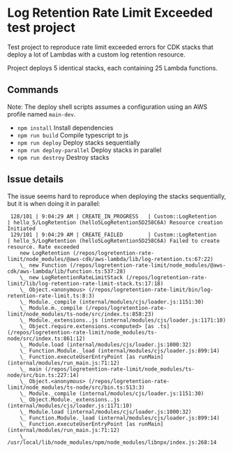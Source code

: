# Log Retention Rate Limit Exceeded test project

Test project to reproduce rate limit exceeded errors for CDK stacks that deploy a lot of Lambdas with a custom log retention resource.

Project deploys 5 identical stacks, each containing 25 Lambda functions.

## Commands

Note: The deploy shell scripts assumes a configuration using an AWS profile named `main-dev`.

 * `npm install`              Install dependencies
 * `npm run build`            Compile typescript to js
 * `npm run deploy`           Deploy stacks sequentially
 * `npm run deploy-parallel`  Deploy stacks in parallel
 * `npm run destroy`          Destroy stacks

## Issue details

The issue seems hard to reproduce when deploying the stacks sequentially, but it is when doing it in parallel:

```
 128/101 | 9:04:29 AM | CREATE_IN_PROGRESS   | Custom::LogRetention        | hello_5/LogRetention (hello5LogRetention5D258C6A) Resource creation Initiated
 129/101 | 9:04:29 AM | CREATE_FAILED        | Custom::LogRetention        | hello_5/LogRetention (hello5LogRetention5D258C6A) Failed to create resource. Rate exceeded
	new LogRetention (/repos/logretention-rate-limit/node_modules/@aws-cdk/aws-lambda/lib/log-retention.ts:67:22)
	\_ new Function (/repos/logretention-rate-limit/node_modules/@aws-cdk/aws-lambda/lib/function.ts:537:28)
	\_ new LogRetentionRateLimitStack (/repos/logretention-rate-limit/lib/log-retention-rate-limit-stack.ts:17:18)
	\_ Object.<anonymous> (/repos/logretention-rate-limit/bin/log-retention-rate-limit.ts:8:3)
	\_ Module._compile (internal/modules/cjs/loader.js:1151:30)
	\_ Module.m._compile (/repos/logretention-rate-limit/node_modules/ts-node/src/index.ts:858:23)
	\_ Module._extensions..js (internal/modules/cjs/loader.js:1171:10)
	\_ Object.require.extensions.<computed> [as .ts] (/repos/logretention-rate-limit/node_modules/ts-node/src/index.ts:861:12)
	\_ Module.load (internal/modules/cjs/loader.js:1000:32)
	\_ Function.Module._load (internal/modules/cjs/loader.js:899:14)
	\_ Function.executeUserEntryPoint [as runMain] (internal/modules/run_main.js:71:12)
	\_ main (/repos/logretention-rate-limit/node_modules/ts-node/src/bin.ts:227:14)
	\_ Object.<anonymous> (/repos/logretention-rate-limit/node_modules/ts-node/src/bin.ts:513:3)
	\_ Module._compile (internal/modules/cjs/loader.js:1151:30)
	\_ Object.Module._extensions..js (internal/modules/cjs/loader.js:1171:10)
	\_ Module.load (internal/modules/cjs/loader.js:1000:32)
	\_ Function.Module._load (internal/modules/cjs/loader.js:899:14)
	\_ Function.executeUserEntryPoint [as runMain] (internal/modules/run_main.js:71:12)
	\_ /usr/local/lib/node_modules/npm/node_modules/libnpx/index.js:268:14

```